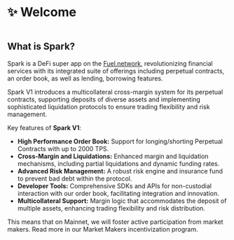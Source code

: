 # ✨ Welcome

<figure><img src=".gitbook/assets/1 (1).png" alt=""><figcaption></figcaption></figure>

## What is Spark?

Spark is a DeFi super app on the [Fuel.network](https://fuel.network/), revolutionizing financial services with its integrated suite of offerings including perpetual contracts, an order book, as well as lending, borrowing features.

Spark V1 introduces a multicollateral cross-margin system for its perpetual contracts, supporting deposits of diverse assets and implementing sophisticated liquidation protocols to ensure trading flexibility and risk management.



Key features of **Spark V1**:

* **High Performance Order Book:** Support for longing/shorting Perpetual Contracts with up to 2000 TPS.
* **Cross-Margin and Liquidations:** Enhanced margin and liquidation mechanisms, including partial liquidations and dynamic funding rates.
* **Advanced Risk Management:** A robust risk engine and insurance fund to prevent bad debt within the protocol.
* **Developer Tools:** Comprehensive SDKs and APIs for non-custodial interaction with our order book, facilitating integration and innovation.
* **Multicollateral Support:** Margin logic that accommodates the deposit of multiple assets, enhancing trading flexibility and risk distribution.

This means that on Mainnet, we will foster active participation from market makers. Read more in our Market Makers incentivization program.

